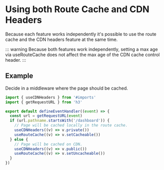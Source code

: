 # Using both Route Cache and CDN Headers

Because each feature works independently it's possible to use the route cache
and the CDN headers feature at the same time.

::: warning Because both features work independently, setting a max age via
useRouteCache does not affect the max age of the CDN cache control header. :::

## Example

Decide in a middleware where the page should be cached.

```typescript
import { useCDNHeaders } from '#imports'
import { getRequestURL } from 'h3'

export default defineEventHandler((event) => {
  const url = getRequestURL(event)
  if (url.pathname.startsWith('/dashboard')) {
    // Page will be cached locally in the route cache.
    useCDNHeaders((v) => v.private())
    useRouteCache((v) => v.setCacheable())
  } else {
    // Page will be cached on CDN.
    useCDNHeaders((v) => v.public())
    useRouteCache((v) => v.setUncacheable())
  }
})
```
